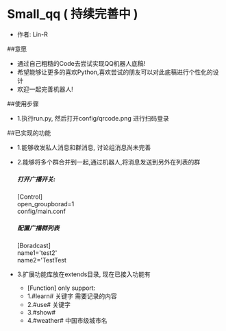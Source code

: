 # Small_qq ( 持续完善中 )
* 作者: Lin-R

##意愿
* 通过自己粗糙的Code去尝试实现QQ机器人底稿!
* 希望能够让更多的喜欢Python,喜欢尝试的朋友可以对此底稿进行个性化的设计
* 欢迎一起完善机器人! 

##使用步骤
* 1.执行run.py, 然后打开config/qrcode.png 进行扫码登录

##已实现的功能
* 1.能够收发私人消息和群消息, 讨论组消息尚未完善
* 2.能够将多个群合并到一起,通过机器人,将消息发送到另外在列表的群
  ##### 打开广播开关:  
  [Control]  
  open_groupborad=1  
  config/main.conf  
  
  ##### 配置广播群列表  
  [Boradcast]  
  name1='test2'  
  name2='TestTest

* 3.扩展功能库放在extends目录, 现在已接入功能有
  * [Function] only support:
  * 1.#learn# 关键字 需要记录的内容
  * 2.#use# 关键字
  * 3.#show# 
  * 4.#weather# 中国市级城市名




